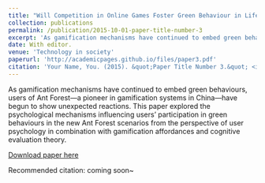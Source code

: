 ```yaml
---
title: "Will Competition in Online Games Foster Green Behaviour in Life? The Relationship Between Gamification Affordances and Engagement in Green Behaviours."
collection: publications
permalink: /publication/2015-10-01-paper-title-number-3
excerpt: 'As gamification mechanisms have continued to embed green behaviours, users of Ant Forest—a pioneer in gamification systems in China—have begun to show unexpected reactions. This paper explored the psychological mechanisms influencing users’ participation in green behaviours in the new Ant Forest scenarios from the perspective of user psychology in combination with gamification affordances and cognitive evaluation theory. '
date: With editor.
venue: 'Technology in society'
paperurl: 'http://academicpages.github.io/files/paper3.pdf'
citation: 'Your Name, You. (2015). &quot;Paper Title Number 3.&quot; <i>Journal 1</i>. 1(3).'
---
```

As gamification mechanisms have continued to embed green behaviours, users of Ant Forest—a pioneer in gamification systems in China—have begun to show unexpected reactions. This paper explored the psychological mechanisms influencing users’ participation in green behaviours in the new Ant Forest scenarios from the perspective of user psychology in combination with gamification affordances and cognitive evaluation theory.

[Download paper here](http://academicpages.github.io/files/paper3.pdf)

Recommended citation: coming soon~
